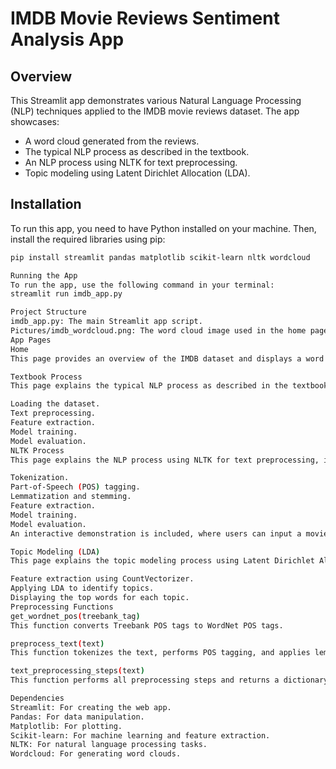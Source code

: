 # IMDB Movie Reviews Sentiment Analysis App

## Overview

This Streamlit app demonstrates various Natural Language Processing (NLP) techniques applied to the IMDB movie reviews dataset. The app showcases:
- A word cloud generated from the reviews.
- The typical NLP process as described in the textbook.
- An NLP process using NLTK for text preprocessing.
- Topic modeling using Latent Dirichlet Allocation (LDA).

## Installation

To run this app, you need to have Python installed on your machine. Then, install the required libraries using pip:

```sh
pip install streamlit pandas matplotlib scikit-learn nltk wordcloud

Running the App
To run the app, use the following command in your terminal:
streamlit run imdb_app.py

Project Structure
imdb_app.py: The main Streamlit app script.
Pictures/imdb_wordcloud.png: The word cloud image used in the home page (ensure this path is correct).
App Pages
Home
This page provides an overview of the IMDB dataset and displays a word cloud generated from the movie reviews.

Textbook Process
This page explains the typical NLP process as described in the textbook, including steps such as:

Loading the dataset.
Text preprocessing.
Feature extraction.
Model training.
Model evaluation.
NLTK Process
This page explains the NLP process using NLTK for text preprocessing, including steps such as:

Tokenization.
Part-of-Speech (POS) tagging.
Lemmatization and stemming.
Feature extraction.
Model training.
Model evaluation.
An interactive demonstration is included, where users can input a movie review and see how it is processed at each step.

Topic Modeling (LDA)
This page explains the topic modeling process using Latent Dirichlet Allocation (LDA), including steps such as:

Feature extraction using CountVectorizer.
Applying LDA to identify topics.
Displaying the top words for each topic.
Preprocessing Functions
get_wordnet_pos(treebank_tag)
This function converts Treebank POS tags to WordNet POS tags.

preprocess_text(text)
This function tokenizes the text, performs POS tagging, and applies lemmatization and stemming.

text_preprocessing_steps(text)
This function performs all preprocessing steps and returns a dictionary with the original text, tokenized text, POS tagged text, lemmatized text, and stemmed text.

Dependencies
Streamlit: For creating the web app.
Pandas: For data manipulation.
Matplotlib: For plotting.
Scikit-learn: For machine learning and feature extraction.
NLTK: For natural language processing tasks.
Wordcloud: For generating word clouds.